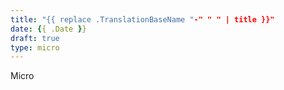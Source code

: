```yaml
---
title: "{{ replace .TranslationBaseName "-" " " | title }}"
date: {{ .Date }}
draft: true
type: micro
---
```


Micro